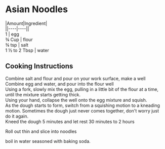 # Asian Noodles  
  
|Amount|Ingredient|  
||----|----||  
1 | egg  
¾ Cup | flour  
¾ tsp | salt  
1 ½ to 2 Tbsp | water  
  
## Cooking Instructions  
Combine salt and flour and pour on your work surface, make a well  
Combine egg and water, and pour into the flour well  
Using a fork, slowly mix the egg, pulling in a little bit of the flour at a time, until the mixture starts getting thick.  
Using your hand, collapse the well onto the egg mixture and squish.  
As the dough starts to form, switch from a squishing motion to a kneading motion. Sometimes the dough just never comes together, don't worry just do it again.  
Kneed the dough 5 minutes and let rest 30  minutes to 2 hours  
  
Roll out thin and slice into noodles  
  
boil in water seasoned with baking soda.  
  
